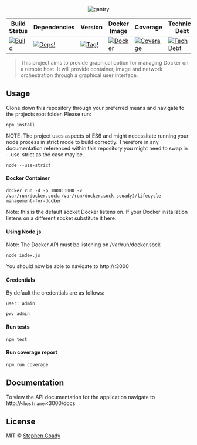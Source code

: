 <p align="center">
  <img title="gantry" src='https://s22.postimg.org/oddz2d4fl/gantry-readme.png' />
</p>

| Build Status  | Dependencies   |  Version  | Docker Image   | Coverage  | Technical Debt   |
|---|---|---|---|---|---|
|[![Build][travis-image]][travis-url]|[![Deps!][daviddm-image]][daviddm-url]|[![Tag!][github-image]][github-url]|[![Docker][docker-image]][docker-url]|[![Coverage][coverage-image]][sonar-url]|[![Tech Debt][tech-debt-image]][sonar-url]|
> This project aims to provide graphical option for managing Docker on a remote host. It will provide container, image and network orchestration through a graphical user interface.

## Usage

Clone down this repository through your preferred means and navigate to the projects root folder. Please run:

```
npm install
```

NOTE: The project uses aspects of ES6 and might necessitate running your node process in strict mode to build correctly. Therefore in any documentation referenced within this repository you might need to swap in --use-strict as the case may be.

```
node --use-strict
```

#### Docker Container
```
docker run -d -p 3000:3000 -v /var/run/docker.sock:/var/run/docker.sock scoady2/lifecycle-management-for-docker
```

Note: this is the default socket Docker listens on. If your Docker installation listens on a different socket substitute it here.

#### Using Node.js
Note: The Docker API must be listening on /var/run/docker.sock
```
node index.js
```
You should now be able to navigate to http://<hostname>:3000

#### Credentials
By default the credentials are as follows:
```
user: admin

pw: admin
```

#### Run tests
```
npm test
```

#### Run coverage report
```
npm run coverage
```

## Documentation
To view the API documentation for the application navigate to http://`<hostname>`:3000/docs

## License

MIT © [Stephen Coady]()


[travis-image]: https://img.shields.io/travis/StephenCoady/gantry.svg?branch=master
[travis-url]: https://travis-ci.org/StephenCoady/gantry
[daviddm-image]: https://img.shields.io/david/StephenCoady/lifecycle-management-for-docker.svg
[daviddm-url]: https://david-dm.org/StephenCoady/lifecycle-management-for-docker
[github-image]: https://img.shields.io/github/tag/StephenCoady/lifecycle-management-for-docker.svg
[github-url]: https://github.com/StephenCoady/lifecycle-management-for-docker/releases
[docker-image]: https://img.shields.io/docker/pulls/scoady2/lifecycle-management-for-docker.svg
[docker-url]: https://hub.docker.com/r/scoady2/lifecycle-management-for-docker/
[coverage-image]: https://sonarqube.com/api/badges/measure?key=lifecycle-management-for-docker&metric=coverage
[tech-debt-image]: https://sonarqube.com/api/badges/measure?key=lifecycle-management-for-docker&metric=sqale_debt_ratio
[sonar-url]: https://sonarqube.com/dashboard?id=lifecycle-management-for-docker
